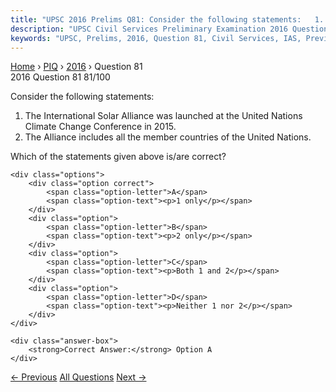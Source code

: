 ```yaml
---
title: "UPSC 2016 Prelims Q81: Consider the following statements:   1. The International So..."
description: "UPSC Civil Services Preliminary Examination 2016 Question 81 with options and answer"
keywords: "UPSC, Prelims, 2016, Question 81, Civil Services, IAS, Previous Year Questions"
---
```


<nav class="breadcrumb">
    <a href="../../">Home</a>
    <span>›</span>
    <a href="../">PIQ</a>
    <span>›</span>
    <a href="./">2016</a>
    <span>›</span>
    <span>Question 81</span>
</nav>

<div class="question-header">
    <div class="question-meta">
        <span class="year-badge">2016</span>
        <span class="question-number">Question 81</span>
        <span class="progress">81/100</span>
    </div>
    <div class="progress-bar">
        <div class="progress-fill" style="width: 81.0%"></div>
    </div>
</div>

<div class="question-content">
    <div class="question-text">
        <p>Consider the following statements:</p>
<ol>
<li>The International Solar Alliance was launched at the United Nations Climate Change Conference in 2015.</li>
<li>The Alliance includes all the member countries of the United Nations.</li>
</ol>
<p>Which of the statements given above is/are correct?</p>
    </div>
    
    <div class="options">
        <div class="option correct">
            <span class="option-letter">A</span>
            <span class="option-text"><p>1 only</p></span>
        </div>
        <div class="option">
            <span class="option-letter">B</span>
            <span class="option-text"><p>2 only</p></span>
        </div>
        <div class="option">
            <span class="option-letter">C</span>
            <span class="option-text"><p>Both 1 and 2</p></span>
        </div>
        <div class="option">
            <span class="option-letter">D</span>
            <span class="option-text"><p>Neither 1 nor 2</p></span>
        </div>
    </div>

    <div class="answer-box">
        <strong>Correct Answer:</strong> Option A
    </div>
</div>

<div class="question-nav">
    <a href="../q080-in-the-context-of-the-history-of-india-consider-th/" class="nav-btn prev">← Previous</a>
    <a href="../" class="nav-btn center">All Questions</a>
    <a href="../q082-european-stability-mechanism-sometimes-seen-in-the/" class="nav-btn next">Next →</a>
</div>
